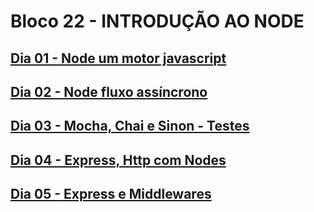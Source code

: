 # Bloco 22 - INTRODUÇÃO AO NODE

## [Dia 01 - Node um motor javascript](dia-1-nodejs-um-motor-javascript/README.md)

## [Dia 02 - Node fluxo assíncrono](dia-2-nodejs-fluxo-assincrono/README.md)

## [Dia 03 - Mocha, Chai e Sinon - Testes](dia-3-mocha-chai-e-sinon-testes-de-back-end-com-nodejs/README.md)

## [Dia 04 - Express, Http com Nodes](dia-4-express-http-com-nodejs/README.md)

## [Dia 05 - Express e Middlewares](dia-5-express-middlewares/README.md)
